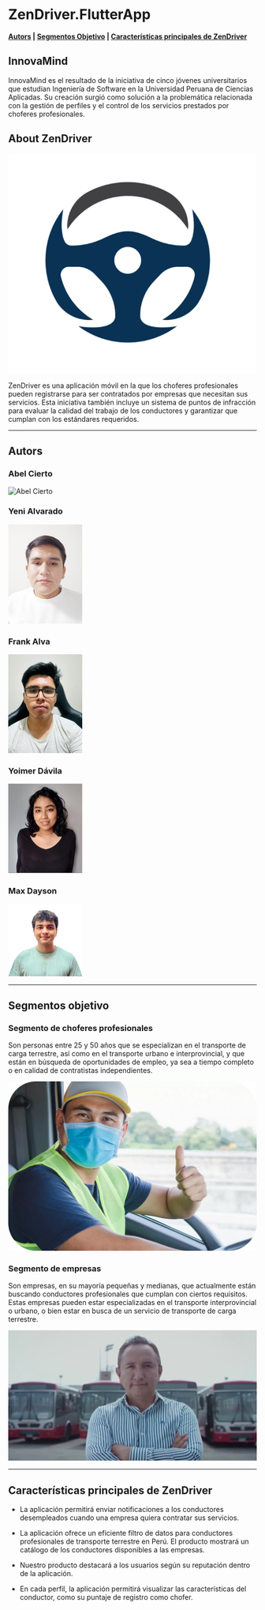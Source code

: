 # ZenDriver.FlutterApp

**[Autors](#autors) | [Segmentos Objetivo](#segmentos-objetivo) | [Características principales de ZenDriver](#características-principales-de-prodriver)**

## InnovaMind
 
InnovaMind es el resultado de la iniciativa de cinco jóvenes universitarios que estudian Ingeniería de Software en la Universidad Peruana de Ciencias Aplicadas. Su creación surgió como solución a la problemática relacionada con la gestión de perfiles y el control de los servicios prestados por choferes profesionales.

## About ZenDriver

![ZenDriver](https://github.com/Innova-mind/Innova-mind.github.io/blob/main/assets/images/logozendriver.png)



ZenDriver es una aplicación móvil en la que los choferes profesionales pueden registrarse para ser contratados por empresas que necesitan sus servicios. Esta iniciativa también incluye un sistema de puntos de infracción para evaluar la calidad del trabajo de los conductores y garantizar que cumplan con los estándares requeridos.

---

## Autors

### Abel Cierto 

<img src="https://media.licdn.com/dms/image/C4D03AQEzpOmEgJkn5g/profile-displayphoto-shrink_800_800/0/1620273746171?e=1700697600&v=beta&t=x2U0j8aHQrFpY1ejq1D0u3ChHsBTPvp3KY8K1ENba1Q" alt="Abel Cierto" width="150">

### Yeni Alvarado
[![Ludwin Reyes](https://github.com/Innova-mind/Innova-mind.github.io/blob/main/assets/images/contributors/LudwinReyes.png)](https://www.linkedin.com/in/ludwin-reyes-suarez-51124a1bb)

### Frank Alva
[![Frank Alva](https://github.com/Innova-mind/Innova-mind.github.io/blob/main/assets/images/contributors/FrankAlva.png)](https://www.linkedin.com/in/dominik-mendoza-ramos-91496a224/)

### Yoimer Dávila
[![Nicole Price](https://github.com/Innova-mind/Innova-mind.github.io/blob/main/assets/images/contributors/NicolePrice.png)](https://www.linkedin.com/in/dominik-mendoza-ramos-91496a224/)

### Max Dayson
[![Ryan Sweden](https://github.com/Innova-mind/Innova-mind.github.io/blob/main/assets/images/contributors/RyanSweden.png)](https://www.linkedin.com/in/dominik-mendoza-ramos-91496a224/)

---

## Segmentos objetivo

### Segmento de choferes profesionales
Son personas entre 25 y 50 años que se especializan en el transporte de carga terrestre, así como en el transporte urbano e interprovincial, y que están en búsqueda de oportunidades de empleo, ya sea a tiempo completo o en calidad de contratistas independientes.

![Drivers](https://github.com/Innova-mind/Innova-mind.github.io/blob/main/assets/images/driver.png)

### Segmento de empresas
Son empresas, en su mayoría pequeñas y medianas, que actualmente están buscando conductores profesionales que cumplan con ciertos requisitos. Estas empresas pueden estar especializadas en el transporte interprovincial o urbano, o bien estar en busca de un servicio de transporte de carga terrestre.

![Business](https://github.com/Innova-mind/Innova-mind.github.io/blob/main/assets/images/empresa.png)

---
## Características principales de ZenDriver

- La aplicación permitirá enviar notificaciones a los conductores desempleados cuando una empresa quiera contratar sus servicios.

- La aplicación ofrece un eficiente filtro de datos para conductores profesionales de transporte terrestre en Perú.
El producto mostrará un catálogo de los conductores disponibles a las empresas.

- Nuestro producto destacará a los usuarios según su reputación dentro de la aplicación.

- En cada perfil, la aplicación permitirá visualizar las características del conductor, como su puntaje de registro como chofer.
